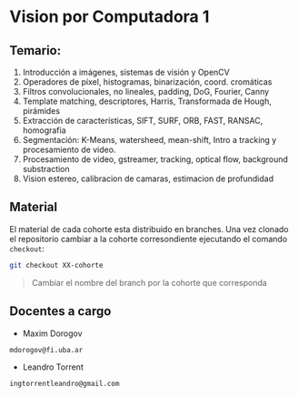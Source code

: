 # Vision por Computadora 1

## Temario:

1. Introducción a imágenes, sistemas de visión y OpenCV
1. Operadores de píxel, histogramas, binarización, coord. cromáticas
1. Filtros convolucionales, no lineales, padding, DoG, Fourier, Canny
1. Template matching, descriptores, Harris, Transformada de Hough, pirámides
1. Extracción de características, SIFT, SURF, ORB, FAST, RANSAC, homografia
1. Segmentación: K-Means, watersheed, mean-shift, Intro a tracking y procesamiento de video.
1. Procesamiento de video, gstreamer, tracking, optical flow, background substraction
1. Vision estereo, calibracion de camaras, estimacion de profundidad

## Material

El material de cada cohorte esta distribuido en branches. Una vez clonado el repositorio cambiar a la cohorte corresondiente ejecutando el comando `checkout`:

```bash
git checkout XX-cohorte
```
>Cambiar el nombre del branch por la cohorte que corresponda

## Docentes a cargo

* Maxim Dorogov

`mdorogov@fi.uba.ar`

* Leandro Torrent

`ingtorrentleandro@gmail.com`
